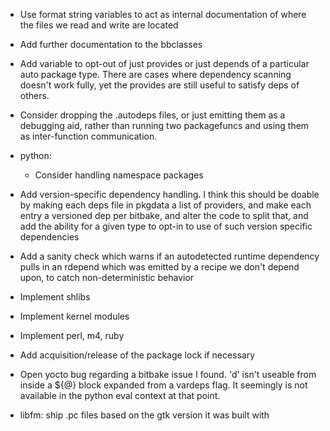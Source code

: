 - Use format string variables to act as internal documentation of where the
  files we read and write are located
- Add further documentation to the bbclasses
- Add variable to opt-out of just provides or just depends of a particular
  auto package type. There are cases where dependency scanning doesn't work
  fully, yet the provides are still useful to satisfy deps of others.
- Consider dropping the .autodeps files, or just emitting them as a debugging
  aid, rather than running two packagefuncs and using them as inter-function
  communication.
- python:

    - Consider handling namespace packages

- Add version-specific dependency handling.
  I think this should be doable by making each deps file in pkgdata a list
  of providers, and make each entry a versioned dep per bitbake, and alter
  the code to split that, and add the ability for a given type to opt-in to
  use of such version specific dependencies

- Add a sanity check which warns if an autodetected runtime dependency pulls
  in an rdepend which was emitted by a recipe we don't depend upon, to catch
  non-deterministic behavior

- Implement shlibs
- Implement kernel modules
- Implement perl, m4, ruby
- Add acquisition/release of the package lock if necessary

- Open yocto bug regarding a bitbake issue I found. 'd' isn't useable from
  inside a ${@} block expanded from a vardeps flag. It seemingly is not
  available in the python eval context at that point.
- libfm: ship .pc files based on the gtk version it was built with
